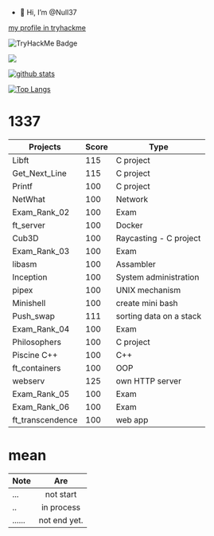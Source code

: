 - 👋 Hi, I’m @Null37

<!---
zerossamadi/zerossamadi is a ✨ special ✨ repository because its `README.md` (this file) appears on your GitHub profile.
You can click the Preview link to take a look at your changes.
--->

[my profile in tryhackme](https://tryhackme.com/p/Null37)

![TryHackMe Badge](https://tryhackme-badges.s3.amazonaws.com/Null37.png)

![](https://komarev.com/ghpvc/?username=your-github-username)

[![github stats](https://github-readme-stats.vercel.app/api?username=Null37&count_private=true&show_icons=true&theme=dark)](https://github.com/Null37/github-readme-stats)

[![Top Langs](https://github-readme-stats.vercel.app/api/top-langs/?username=Null37&layout=compact&exclude_repo=ft_server&langs_count=15&theme=highcontrast)](https://github.com/Null37/github-readme-stats)

# 1337
|   Projects	|  Score	| Type |
|---	|---	|--- |
| Libft | 115 | C project |
| Get_Next_Line	| 115 | C project |
| Printf	| 100 | C project |
| NetWhat | 100 | Network |
| Exam_Rank_02 | 100 | Exam |
| ft_server | 100 | Docker |
| Cub3D | 100 | Raycasting - C project |
| Exam_Rank_03 | 100 | Exam |
| libasm | 100 | Assambler |
| Inception | 100 | System administration |
| pipex | 100 |  UNIX mechanism| 
| Minishell | 100 | create mini bash |
| Push_swap | 111 | sorting data on a stack|
| Exam_Rank_04 | 100 | Exam |
| Philosophers |100 | C project |
| Piscine C++ | 100 | C++ |
| ft_containers | 100  | OOP |
| webserv | 125 | own HTTP server|
| Exam_Rank_05  | 100  | Exam |
| Exam_Rank_06  | 100 |  Exam |
| ft_transcendence | 100 | web app |
# mean
|Note           | Are           |
| ------------- |:-------------:|
| ...           | not start     |
| ..            | in process    |
|......         | not end yet.  |
